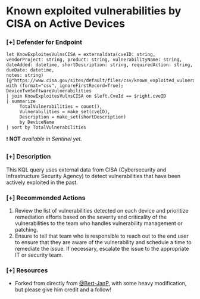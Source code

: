 # Known exploited vulnerabilities by CISA on Active Devices

### [+] Defender for Endpoint 
```
let KnowExploitesVulnsCISA = externaldata(cveID: string, vendorProject: string, product: string, vulnerabilityName: string, dateAdded: datetime, shortDescription: string, requiredAction: string, dueDate: datetime, 
notes: string)[@"https://www.cisa.gov/sites/default/files/csv/known_exploited_vulnerabilities.csv"] with (format="csv", ignoreFirstRecord=True);
DeviceTvmSoftwareVulnerabilities
| join KnowExploitesVulnsCISA on $left.CveId == $right.cveID
| summarize
     TotalVulnerabilities = count(),
     Vulnerabilities = make_set(cveID),
     Description = make_set(shortDescription)
     by DeviceName
| sort by TotalVulnerabilities
```

:exclamation: **NOT** *available in Sentinel yet.*

### [+] Description
This KQL query uses external data from CISA (Cybersecurity and Infrastructure Security Agency) to detect vulnerabilities that have been actively exploited in the past.

### [+] Recommended Actions
1. Review the list of vulnerabilities detected on each device and prioritize remediation efforts based on the severity and criticality of the vulnerabilities to the team who handles vulnerability management or patching.
2. Ensure to tell that team who is responsible to reach out to the end user to ensure that they are aware of the vulnerability and schedule a time to remediate the issue. If necessary, escalate the issue to the appropriate IT or security team.

### [+] Resources
- Forked from directly from [@Bert-JanP](https://github.com/Bert-JanP), with some heavy modification, but please give him credit and a follow!
